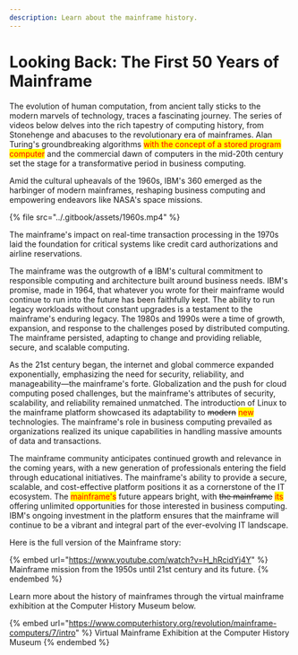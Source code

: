 ```yaml
---
description: Learn about the mainframe history.
---
```


# Looking Back: The First 50 Years of Mainframe

The evolution of human computation, from ancient tally sticks to the modern marvels of technology, traces a fascinating journey. The series of videos below delves into the rich tapestry of computing history, from Stonehenge and abacuses to the revolutionary era of mainframes. Alan Turing's groundbreaking algorithms <mark style="color:red;">with the concept of a stored program computer</mark> and the commercial dawn of computers in the mid-20th century set the stage for a transformative period in business computing.

Amid the cultural upheavals of the 1960s, IBM's 360 emerged as the harbinger of modern mainframes, reshaping business computing and empowering endeavors like NASA's space missions.



{% file src="../.gitbook/assets/1960s.mp4" %}

The mainframe's impact on real-time transaction processing in the 1970s laid the foundation for critical systems like credit card authorizations and airline reservations.







The mainframe was the outgrowth of ~~a~~ IBM's cultural commitment to responsible computing and architecture built around business needs. IBM's promise, made in 1964, that whatever you wrote for their mainframe would continue to run into the future has been faithfully kept. The ability to run legacy workloads without constant upgrades is a testament to the mainframe's enduring legacy. The 1980s and 1990s were a time of growth, expansion, and response to the challenges posed by distributed computing. The mainframe persisted, adapting to change and providing reliable, secure, and scalable computing.









As the 21st century began, the internet and global commerce expanded exponentially, emphasizing the need for security, reliability, and manageability—the mainframe's forte. Globalization and the push for cloud computing posed challenges, but the mainframe's attributes of security, scalability, and reliability remained unmatched. The introduction of Linux to the mainframe platform showcased its adaptability to ~~modern~~ <mark style="color:red;">new</mark> technologies. The mainframe's role in business computing prevailed as organizations realized its unique capabilities in handling massive amounts of data and transactions.









The mainframe community anticipates continued growth and relevance in the coming years, with a new generation of professionals entering the field through educational initiatives. The mainframe's ability to provide a secure, scalable, and cost-effective platform positions it as a cornerstone of the IT ecosystem. The <mark style="color:red;">mainframe's</mark> future appears bright, with ~~the mainframe~~ <mark style="color:red;">its</mark> offering unlimited opportunities for those interested in business computing. IBM's ongoing investment in the platform ensures that the mainframe will continue to be a vibrant and integral part of the ever-evolving IT landscape.







Here is the full version of the Mainframe story:&#x20;

{% embed url="https://www.youtube.com/watch?v=H_hRcidYj4Y" %}
Mainframe mission from the 1950s until 21st century and its future.
{% endembed %}

Learn more about the history of mainframes through the virtual mainframe exhibition at the Computer History Museum below.

{% embed url="https://www.computerhistory.org/revolution/mainframe-computers/7/intro" %}
Virtual Mainframe Exhibition at the Computer History Museum
{% endembed %}
